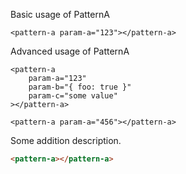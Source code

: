 Basic usage of PatternA
```
<pattern-a param-a="123"></pattern-a>
```

Advanced usage of PatternA
```html,height=300
<pattern-a
	param-a="123"
	param-b="{ foo: true }"
	param-c="some value"
></pattern-a>
```

```
<pattern-a param-a="456"></pattern-a>
```

Some addition description.

<example name="more"></example>
```html
<pattern-a></pattern-a>
```